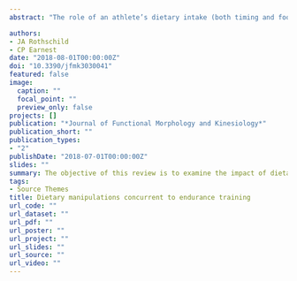 ```yaml
---
abstract: "The role of an athlete’s dietary intake (both timing and food type) goes beyond simply providing fuel to support the body’s vital processes. Nutritional choices also have an impact on the metabolic adaptations to training. Over the past 20 years, research has suggested that strategically reducing carbohydrate (CHO) availability during an athlete’s training can modify the metabolic responses in lieu of simply maintaining a high CHO diet. Several methods have been explored to manipulate CHO availability and include: Low-carb, high-fat (LCHF) diets, performing two-a-day training without glycogen restoration between sessions, and a “sleep-low” approach entailing a glycogen-depleting session in the evening without consuming CHO until after a morning training session performed in an overnight fasted state. Each of these methods can confer beneficial metabolic adaptations for the endurance athlete including increases in mitochondrial enzyme activity, mitochondrial content, and rates of fat oxidation, yet data showing a direct performance benefit is still unclear."

authors:
- JA Rothschild
- CP Earnest
date: "2018-08-01T00:00:00Z"
doi: "10.3390/jfmk3030041"
featured: false
image:
  caption: ""
  focal_point: ""
  preview_only: false
projects: []
publication: "*Journal of Functional Morphology and Kinesiology*"
publication_short: ""
publication_types:
- "2"
publishDate: "2018-07-01T00:00:00Z"
slides: ""
summary: The objective of this review is to examine the impact of dietary manipulation on the adaptations to endurance training. 
tags:
- Source Themes
title: Dietary manipulations concurrent to endurance training
url_code: ""
url_dataset: ""
url_pdf: ""
url_poster: ""
url_project: ""
url_slides: ""
url_source: "" 
url_video: ""
---
```


